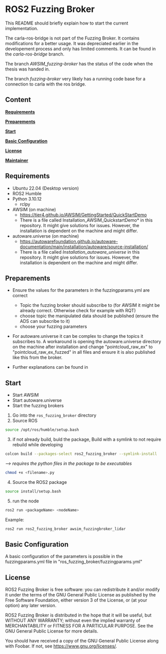 # ROS2 Fuzzing Broker

This README should briefly explain how to start the current implementation. 

The carla-ros-bridge is not part of the Fuzzing Broker. It contains modifications for a better usage. It was depreciated earlier in the developement process and only has limited comments. It can be found in the *carla-ros-bridge* branch.

The branch *AWSIM_fuzzing-broker* has the status of the code when the thesis was handed in.

The branch *fuzzing-broker* very likely has a running code base for a connection to carla with the ros bridge.

## Content
[**Requirements**](#requirements)

[**Preparements**](#preparements)

[**Start**](#start)

[**Basic Configuration**](#basic-configuration)

[**License**](#license)

[**Maintainer**](#maintainer)

## Requirements
- Ubuntu 22.04 (Desktop version)
- ROS2 Humble
- Python 3.10.12
    - rclpy
- AWSIM (on machine)
    - https://tier4.github.io/AWSIM/GettingStarted/QuickStartDemo
    - There is a file called Installation_AWSIM_QuickstartDemo* in this repository. It might give solutions for issues. However, the installation is dependent on the machine and might differ.
- autoware.universe (on machine)
    - https://autowarefoundation.github.io/autoware-documentation/main/installation/autoware/source-installation/
    - There is a file called *Installation_autoware_universe* in this repository. It might give solutions for issues. However, the installation is dependent on the machine and might differ.

## Preparements
- Ensure the values for the parameters in the fuzzingparams.yml are correct
    - Topic the fuzzing broker should subscribe to (for AWSIM it might be already correct. Otherwise check for example with RQT)
    - choose topic the manipulated data should be published (ensure the ADS can subscribe to it)
    - choose your fuzzing parameters

- For autoware.universe it can be complex to change the topics it subscribes to. A workaround is opening the autoware.universe directory on the machine after installation and change "pointcloud_raw_ex" to "pointcloud_raw_ex_fuzzed" in all files and ensure it is also published like this from the broker.

- Further explanations can be found in 

## Start
- Start AWSIM
- Start autoware.universe
- Start the fuzzing brokers
1. Go into the `ros_fuzzing_broker` directory
2. Source ROS
```bash
source /opt/ros/humble/setup.bash
````
3. if not already build, buld the package,
Build with a symlink to not require rebuild while developing
```bash
colcon build --packages-select ros2_fuzzing_broker --symlink-install
```
*--> requires the python files in the package to be executables*
```bash
chmod +x <filename>.py
```

4. Source the ROS2 package
```bash
source install/setup.bash
````
5. run the node
```bash
ros2 run <packageName> <nodeName>
````
Example:
```bash
ros2 run ros2_fuzzing_broker awsim_fuzzingbroker_lidar
````

## Basic Configuration
A basic configuration of the parameters is possible in the fuzzingparams.yml file in "ros_fuzzing_broker/fuzzingparams.yml"

## License
ROS2 Fuzzing Broker is free software: you can redistribute it and/or modify it under the terms of the GNU General Public License as published by the Free Software Foundation, either version 3 of the License, or (at your option) any later version.

ROS2 Fuzzing Broker is distributed in the hope that it will be useful, but WITHOUT ANY WARRANTY; without even the implied warranty of MERCHANTABILITY or FITNESS FOR A PARTICULAR PURPOSE. See the GNU General Public License for more details.

You should have received a copy of the GNU General Public License along with Foobar. If not, see <https://www.gnu.org/licenses/>.


